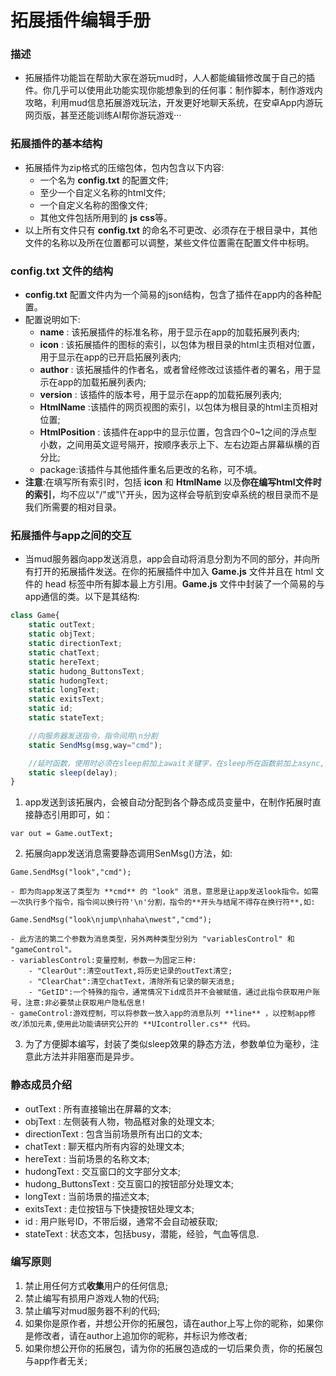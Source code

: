 # 拓展插件编辑手册

### 描述
- 拓展插件功能旨在帮助大家在游玩mud时，人人都能编辑修改属于自己的插件。你几乎可以使用此功能实现你能想象到的任何事：制作脚本，制作游戏内攻略，利用mud信息拓展游戏玩法，开发更好地聊天系统，在安卓App内游玩网页版，甚至还能训练AI帮你游玩游戏···

### 拓展插件的基本结构

- 拓展插件为zip格式的压缩包体，包内包含以下内容:
    - 一个名为 **config.txt** 的配置文件;
    - 至少一个自定义名称的html文件;
    - 一个自定义名称的图像文件;
    - 其他文件包括所用到的 **js** **css**等。
- 以上所有文件只有 **config.txt** 的命名不可更改、必须存在于根目录中，其他文件的名称以及所在位置都可以调整，某些文件位置需在配置文件中标明。

### **config.txt** 文件的结构
- **config.txt** 配置文件内为一个简易的json结构，包含了插件在app内的各种配置。
- 配置说明如下:
    - **name** : 该拓展插件的标准名称，用于显示在app的加载拓展列表内;
	- **icon** : 该拓展插件的图标的索引，以包体为根目录的html主页相对位置，用于显示在app的已开启拓展列表内;
	- **author** : 该拓展插件的作者名，或者曾经修改过该插件者的署名，用于显示在app的加载拓展列表内;
	- **version** : 该插件的版本号，用于显示在app的加载拓展列表内;
	- **HtmlName**  :该插件的网页视图的索引，以包体为根目录的html主页相对位置;
	- **HtmlPosition** : 该插件在app中的显示位置，包含四个0~1之间的浮点型小数，之间用英文逗号隔开，按顺序表示上下、左右边距占屏幕纵横的百分比;
	- package:该插件与其他插件重名后更改的名称，可不填。
- **注意**:在填写所有索引时，包括 **icon** 和 **HtmlName** 以及**你在编写html文件时的索引**，均不应以"/"或"\\"开头，因为这样会导航到安卓系统的根目录而不是我们所需要的相对目录。

### 拓展插件与app之间的交互
- 当mud服务器向app发送消息，app会自动将消息分割为不同的部分，并向所有打开的拓展插件发送。在你的拓展插件中加入 **Game.js** 文件并且在 html 文件的 head 标签中所有脚本最上方引用。**Game.js** 文件中封装了一个简易的与app通信的类。以下是其结构:
```JavaScript
class Game{
    static outText;
    static objText;
    static directionText;
    static chatText;
    static hereText;
    static hudong_ButtonsText;
    static hudongText;
    static longText;
    static exitsText;
    static id;
    static stateText;

    //向服务器发送指令，指令间用\n分割
    static SendMsg(msg,way="cmd");

    //延时函数，使用时必须在sleep前加上await关键字，在sleep所在函数前加上async,注意异步
    static sleep(delay);
}
```
1. app发送到该拓展内，会被自动分配到各个静态成员变量中，在制作拓展时直接静态引用即可，如：
```
var out = Game.outText;
```
2. 拓展向app发送消息需要静态调用SenMsg()方法，如:
```
Game.SendMsg("look","cmd");
```
    - 即为向app发送了类型为 **cmd** 的 "look" 消息，意思是让app发送look指令。如需一次执行多个指令，指令间以换行符'\n'分割，指令的**开头与结尾不得存在换行符**,如:
```
Game.SendMsg("look\njump\nhaha\nwest","cmd");
```
    - 此方法的第二个参数为消息类型，另外两种类型分别为 "variablesControl" 和 "gameControl"。
    - variablesControl:变量控制，参数一为固定三种:
		- "ClearOut":清空outText,将历史记录的outText清空;
		- "ClearChat":清空chatText，清除所有记录的聊天消息;
		- "GetID":一个特殊的指令，通常情况下id成员并不会被赋值，通过此指令获取用户账号，注意:非必要禁止获取用户隐私信息!
    - gameControl:游戏控制，可以将参数一放入app的消息队列 **line** ，以控制app修改/添加元素,使用此功能请研究公开的 **UIcontroller.cs** 代码。
3. 为了方便脚本编写，封装了类似sleep效果的静态方法，参数单位为毫秒，注意此方法并非阻塞而是异步。

### 静态成员介绍
- outText : 所有直接输出在屏幕的文本;
- objText : 左侧装有人物，物品框对象的处理文本;
- directionText : 包含当前场景所有出口的文本;
- chatText : 聊天框内所有内容的处理文本;
- hereText : 当前场景的名称文本;
- hudongText : 交互窗口的文字部分文本;
- hudong_ButtonsText : 交互窗口的按钮部分处理文本;
- longText : 当前场景的描述文本;
- exitsText : 走位按钮与下快捷按钮处理文本;
- id : 用户账号ID，不带后缀，通常不会自动被获取;
- stateText : 状态文本，包括busy，潜能，经验，气血等信息.

### 编写原则
1. 禁止用任何方式**收集**用户的任何信息;
2. 禁止编写有损用户游戏人物的代码;
3. 禁止编写对mud服务器不利的代码;
4. 如果你是原作者，并想公开你的拓展包，请在author上写上你的昵称，如果你是修改者，请在author上追加你的昵称，并标识为修改者;
5. 如果你想公开你的拓展包，请为你的拓展包造成的一切后果负责，你的拓展包与app作者无关;



